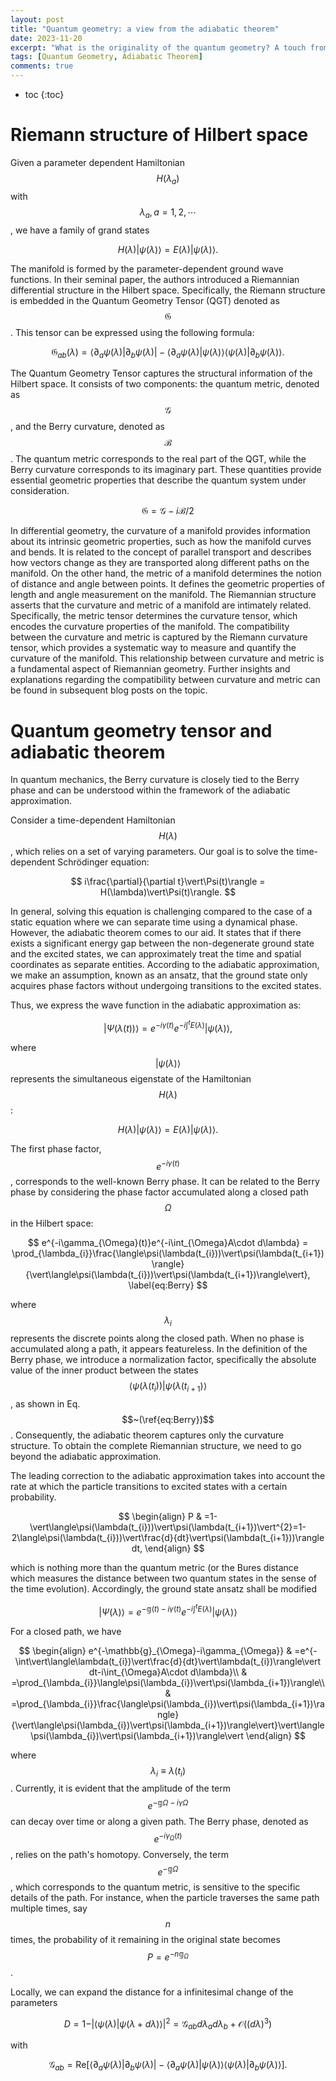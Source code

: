 ```yaml
---
layout: post
title: "Quantum geometry: a view from the adiabatic theorem"
date: 2023-11-20
excerpt: "What is the originality of the quantum geometry? A touch from the adiabatic theorem "
tags: [Quantum Geometry, Adiabatic Theorem]
comments: true
---
```


* toc
{:toc}

# Riemann structure of Hilbert space

Given a parameter dependent Hamiltonian $$H(\lambda_{a})$$ with $$\lambda_{a},a=1,2,\cdots$$,
we have a family of grand states 

$$
H(\lambda)\vert\psi(\lambda)\rangle=E(\lambda)\vert\psi(\lambda)\rangle.
$$

The manifold is formed by the parameter-dependent ground wave functions. In their seminal paper, the authors introduced a Riemannian differential structure in the Hilbert space. Specifically, the Riemann structure is embedded in the Quantum Geometry Tensor (QGT) denoted as $$\mathfrak{G}$$. This tensor can be expressed using the following formula:

$$
\mathfrak{G}_{ab}(\lambda)=\langle\partial_{a}\psi(\lambda)\vert\partial_{b}\psi(\lambda)\vert-\langle\partial_{a}\psi(\lambda)\vert\psi(\lambda)\rangle\langle\psi(\lambda)\vert\partial_{b}\psi(\lambda)\rangle.
$$

The Quantum Geometry Tensor  captures the structural information of the Hilbert space. It consists of two components: the quantum metric, denoted as $$\mathcal{G}$$, and the Berry curvature, denoted as $$\mathcal{B}$$. The quantum metric corresponds to the real part of the QGT, while the Berry curvature corresponds to its imaginary part. These quantities provide essential geometric properties that describe the quantum system under consideration.

$$
\mathfrak{G}=\mathcal{G}-i\mathcal{B}/2
$$

In differential geometry, the curvature of a manifold provides information about its intrinsic geometric properties, such as how the manifold curves and bends. It is related to the concept of parallel transport and describes how vectors change as they are transported along different paths on the manifold. On the other hand, the metric of a manifold determines the notion of distance and angle between points. It defines the geometric properties of length and angle measurement on the manifold.
The Riemannian structure asserts that the curvature and metric of a manifold are intimately related. Specifically, the metric tensor determines the curvature tensor, which encodes the curvature properties of the manifold. The compatibility between the curvature and metric is captured by the Riemann curvature tensor, which provides a systematic way to measure and quantify the curvature of the manifold. This relationship between curvature and metric is a fundamental aspect of Riemannian geometry.
Further insights and explanations regarding the compatibility between curvature and metric can be found in subsequent blog posts on the topic.


# Quantum geometry tensor and adiabatic theorem

In quantum mechanics, the Berry curvature is closely tied to the Berry phase and can be understood within the framework of the adiabatic approximation.

Consider a time-dependent Hamiltonian $$H(\lambda)$$, which relies on a set of varying parameters. Our goal is to solve the time-dependent Schrödinger equation:

$$
i\frac{\partial}{\partial t}\vert\Psi(t)\rangle = H(\lambda)\vert\Psi(t)\rangle.
$$

In general, solving this equation is challenging compared to the case of a static equation where we can separate time using a dynamical phase. However, the adiabatic theorem comes to our aid. It states that if there exists a significant energy gap between the non-degenerate ground state and the excited states, we can approximately treat the time and spatial coordinates as separate entities. According to the adiabatic approximation, we make an assumption, known as an ansatz, that the ground state only acquires phase factors without undergoing transitions to the excited states.

Thus, we express the wave function in the adiabatic approximation as:

$$
\vert\Psi(\lambda(t))\rangle = e^{-i\gamma(t)}e^{-i\int^{t}E(\lambda)}\vert\psi(\lambda)\rangle,
$$

where $$\vert\psi(\lambda)\rangle$$ represents the simultaneous eigenstate of the Hamiltonian $$H(\lambda)$$:

$$
H(\lambda)\vert\psi(\lambda)\rangle = E(\lambda)\vert\psi(\lambda)\rangle.
$$

The first phase factor, $$e^{-i\gamma(t)}$$, corresponds to the well-known Berry phase. It can be related to the Berry phase by considering the phase factor accumulated along a closed path $$\Omega$$ in the Hilbert space:

$$
e^{-i\gamma_{\Omega}(t)}e^{-i\int_{\Omega}A\cdot d\lambda} = \prod_{\lambda_{i}}\frac{\langle\psi(\lambda(t_{i}))\vert\psi(\lambda(t_{i+1})\rangle}{\vert\langle\psi(\lambda(t_{i}))\vert\psi(\lambda(t_{i+1})\rangle\vert},
\label{eq:Berry}
$$

where $$\lambda_{i}$$ represents the discrete points along the closed path. When no phase is accumulated along a path, it appears featureless. In the definition of the Berry phase, we introduce a normalization factor, specifically the absolute value of the inner product between the states $$\langle\psi(\lambda(t_{i}))\vert\psi(\lambda(t_{i+1})\rangle$$, as shown in Eq.$$~(\ref{eq:Berry})$$. Consequently, the adiabatic theorem captures only the curvature structure. To obtain the complete Riemannian structure, we need to go beyond the adiabatic approximation.


The leading correction to the adiabatic approximation takes into account the rate at which the particle transitions to excited states with a certain probability.

$$
\begin{align}
P & =1-\vert\langle\psi(\lambda(t_{i}))\vert\psi(\lambda(t_{i+1})\vert^{2}=1-2\langle\psi(\lambda(t_{i}))\vert\frac{d}{dt}\vert\psi(\lambda(t_{i+1}))\rangle dt,
\end{align}
$$

which is nothing more than the quantum metric (or the Bures distance
which measures the distance between two quantum states in the sense
of the time evolution). Accordingly, the ground state ansatz shall
be modified 

$$
\vert\Psi(\lambda)\rangle=e^{-\mathbb{g}(t)-i\gamma(t)}e^{-i\int^{t}E(\lambda)}\vert\psi(\lambda)\rangle
$$

For a closed path, we have 

$$
\begin{align}
e^{-\mathbb{g}_{\Omega}-i\gamma_{\Omega}} & =e^{-\int\vert\langle\lambda(t_{i})\vert\frac{d}{dt}\vert\lambda(t_{i})\rangle\vert dt-i\int_{\Omega}A\cdot d\lambda}\\
 & =\prod_{\lambda_{i}}\langle\psi(\lambda_{i})\vert\psi(\lambda_{i+1})\rangle\\
 & =\prod_{\lambda_{i}}\frac{\langle\psi(\lambda_{i})\vert\psi(\lambda_{i+1})\rangle}{\vert\langle\psi(\lambda_{i})\vert\psi(\lambda_{i+1})\rangle\vert}\vert\langle\psi(\lambda_{i})\vert\psi(\lambda_{i+1})\rangle\vert
\end{align}
$$

where $$\lambda_i\equiv \lambda(t_i) $$. Currently, it is evident that the amplitude of the term $$e^{-\mathbb{g}{\Omega}-i\gamma{\Omega}}$$ can decay over time or along a given path. The Berry phase, denoted as $$e^{-i\gamma_{\Omega}(t)}$$, relies on the path's homotopy. Conversely, the term $$e^{-\mathbb{g}{\Omega}}$$, which corresponds to the quantum metric, is sensitive to the specific details of the path. For instance, when the particle traverses the same path multiple times, say $$n$$ times, the probability of it remaining in the original state becomes $$P=e^{-n \mathbb{g}_{\Omega}}$$.


Locally, we can expand the distance for a infinitesimal change of
the parameters 

$$
D=1-\vert\langle\psi(\lambda)\vert\psi(\lambda+d\lambda)\rangle\vert^{2}=\mathcal{G}_{ab}d\lambda_{a}d\lambda_{b}+\mathcal{O}((d\lambda)^{3})
$$

with 

$$
\mathcal{G}_{ab}=\mathrm{Re}[\langle\partial_{a}\psi(\lambda)\vert\partial_{b}\psi(\lambda)\vert-\langle\partial_{a}\psi(\lambda)\vert\psi(\lambda)\rangle\langle\psi(\lambda)\vert\partial_{b}\psi(\lambda)\rangle].
$$

